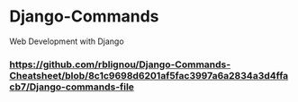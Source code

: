 # Django-Commands
Web Development with Django
### https://github.com/rblignou/Django-Commands-Cheatsheet/blob/8c1c9698d6201af5fac3997a6a2834a3d4ffacb7/Django-commands-file
